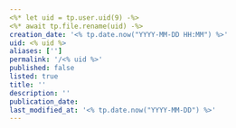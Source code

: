 ```yaml
---
<%* let uid = tp.user.uid(9) -%>
<%* await tp.file.rename(uid) -%>
creation_date: '<% tp.date.now("YYYY-MM-DD HH:MM") %>'
uid: <% uid %>
aliases: ['']
permalink: '/<% uid %>'
published: false
listed: true
title: ''
description: ''
publication_date:
last_modified_at: '<% tp.date.now("YYYY-MM-DD") %>'
---
```

